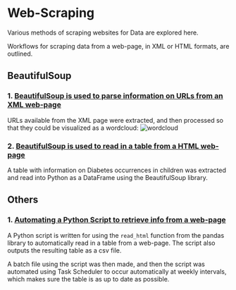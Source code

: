 # Web-Scraping
Various methods of scraping websites for Data are explored here.

Workflows for scraping data from a web-page, in XML or HTML formats, are outlined.

## BeautifulSoup

### 1. [BeautifulSoup is used to parse information on URLs from an XML web-page](https://github.com/SphericalSilver/Web-Scraping/blob/master/pythonprogramming.net%20XML%20scraping.ipynb)

URLs available from the XML page were extracted, and then processed so that they could be visualized as a wordcloud:
![wordcloud](https://i.gyazo.com/bc351a17e58a56621c591dd8acbf6b67.png)

### 2. [BeautifulSoup is used to read  in a table from a HTML web-page](https://github.com/SphericalSilver/Web-Scraping/blob/master/BeautifulSoup%20Diabetes%20Stats%20Web%20Scraping.ipynb)

A table with information on Diabetes occurrences in children was extracted and read into Python as a DataFrame using the BeautifulSoup library.

## Others

### 1. [Automating a Python Script to retrieve info from a web-page](https://github.com/SphericalSilver/Web-Scraping/blob/master/Web-Scraping%20Scripts.py)

A Python script is written for using the `read_html` function from the pandas library to automatically read in a table from a web-page. The script also outputs the resulting table as a csv file. 

A batch file using the script was then made, and then the script was automated using Task Scheduler to occur automatically at weekly intervals, which makes sure the table is as up to date as possible.
